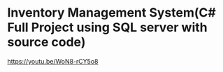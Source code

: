 # Inventory Management System(C# Full Project using SQL server with source code)

https://youtu.be/WoN8-rCY5o8